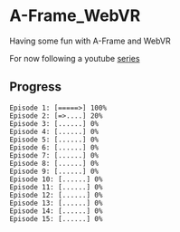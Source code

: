# A-Frame_WebVR
Having some fun with A-Frame and WebVR

For now following a youtube [series](https://www.youtube.com/playlist?list=PLRtjMdoYXLf4inSULAHyCMqpIUj4cmBTr)

## Progress
	Episode 1: [=====>] 100%
	Episode 2: [=>....] 20%
	Episode 3: [......] 0%
	Episode 4: [......] 0%
	Episode 5: [......] 0%
	Episode 6: [......] 0%		
	Episode 7: [......] 0%
	Episode 8: [......] 0%
	Episode 9: [......] 0%
	Episode 10: [......] 0%
	Episode 11: [......] 0%
	Episode 12: [......] 0%
	Episode 13: [......] 0%
	Episode 14: [......] 0%
	Episode 15: [......] 0%